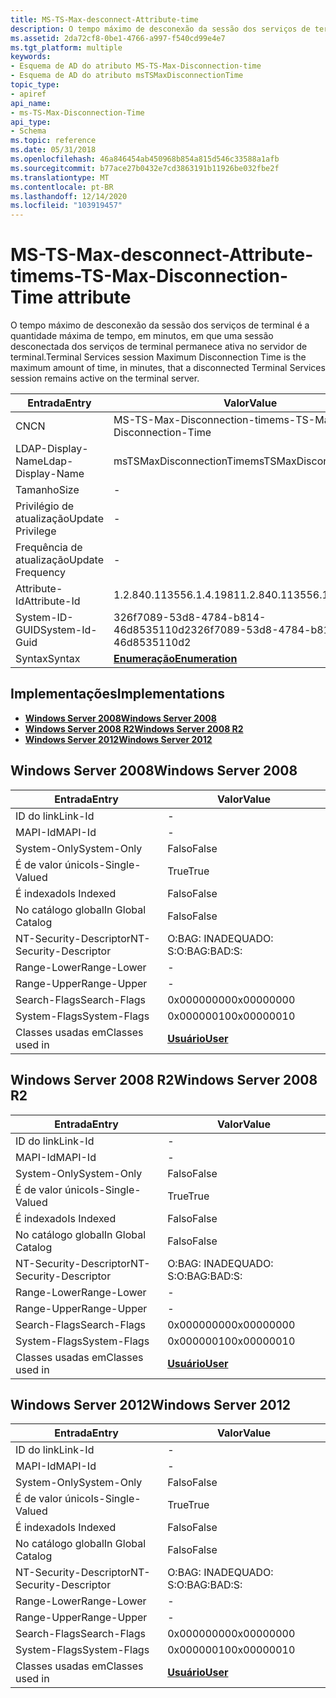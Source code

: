 ```yaml
---
title: MS-TS-Max-desconnect-Attribute-time
description: O tempo máximo de desconexão da sessão dos serviços de terminal é a quantidade máxima de tempo, em minutos, em que uma sessão desconectada dos serviços de terminal permanece ativa no servidor de terminal.
ms.assetid: 2da72cf8-0be1-4766-a997-f540cd99e4e7
ms.tgt_platform: multiple
keywords:
- Esquema de AD do atributo MS-TS-Max-Disconnection-time
- Esquema de AD do atributo msTSMaxDisconnectionTime
topic_type:
- apiref
api_name:
- ms-TS-Max-Disconnection-Time
api_type:
- Schema
ms.topic: reference
ms.date: 05/31/2018
ms.openlocfilehash: 46a846454ab450968b854a815d546c33588a1afb
ms.sourcegitcommit: b77ace27b0432e7cd3863191b11926be032fbe2f
ms.translationtype: MT
ms.contentlocale: pt-BR
ms.lasthandoff: 12/14/2020
ms.locfileid: "103919457"
---
```

# <a name="ms-ts-max-disconnection-time-attribute"></a><span data-ttu-id="b371a-105">MS-TS-Max-desconnect-Attribute-time</span><span class="sxs-lookup"><span data-stu-id="b371a-105">ms-TS-Max-Disconnection-Time attribute</span></span>

<span data-ttu-id="b371a-106">O tempo máximo de desconexão da sessão dos serviços de terminal é a quantidade máxima de tempo, em minutos, em que uma sessão desconectada dos serviços de terminal permanece ativa no servidor de terminal.</span><span class="sxs-lookup"><span data-stu-id="b371a-106">Terminal Services session Maximum Disconnection Time is the maximum amount of time, in minutes, that a disconnected Terminal Services session remains active on the terminal server.</span></span>



| <span data-ttu-id="b371a-107">Entrada</span><span class="sxs-lookup"><span data-stu-id="b371a-107">Entry</span></span> | <span data-ttu-id="b371a-108">Valor</span><span class="sxs-lookup"><span data-stu-id="b371a-108">Value</span></span> |
|-------------------|--------------------------------------|
| <span data-ttu-id="b371a-109">CN</span><span class="sxs-lookup"><span data-stu-id="b371a-109">CN</span></span>                | <span data-ttu-id="b371a-110">MS-TS-Max-Disconnection-time</span><span class="sxs-lookup"><span data-stu-id="b371a-110">ms-TS-Max-Disconnection-Time</span></span>         |
| <span data-ttu-id="b371a-111">LDAP-Display-Name</span><span class="sxs-lookup"><span data-stu-id="b371a-111">Ldap-Display-Name</span></span> | <span data-ttu-id="b371a-112">msTSMaxDisconnectionTime</span><span class="sxs-lookup"><span data-stu-id="b371a-112">msTSMaxDisconnectionTime</span></span>             |
| <span data-ttu-id="b371a-113">Tamanho</span><span class="sxs-lookup"><span data-stu-id="b371a-113">Size</span></span>              | \-                                   |
| <span data-ttu-id="b371a-114">Privilégio de atualização</span><span class="sxs-lookup"><span data-stu-id="b371a-114">Update Privilege</span></span>  | \-                                   |
| <span data-ttu-id="b371a-115">Frequência de atualização</span><span class="sxs-lookup"><span data-stu-id="b371a-115">Update Frequency</span></span>  | \-                                   |
| <span data-ttu-id="b371a-116">Attribute-Id</span><span class="sxs-lookup"><span data-stu-id="b371a-116">Attribute-Id</span></span>      | <span data-ttu-id="b371a-117">1.2.840.113556.1.4.1981</span><span class="sxs-lookup"><span data-stu-id="b371a-117">1.2.840.113556.1.4.1981</span></span>              |
| <span data-ttu-id="b371a-118">System-ID-GUID</span><span class="sxs-lookup"><span data-stu-id="b371a-118">System-Id-Guid</span></span>    | <span data-ttu-id="b371a-119">326f7089-53d8-4784-b814-46d8535110d2</span><span class="sxs-lookup"><span data-stu-id="b371a-119">326f7089-53d8-4784-b814-46d8535110d2</span></span> |
| <span data-ttu-id="b371a-120">Syntax</span><span class="sxs-lookup"><span data-stu-id="b371a-120">Syntax</span></span>            | [<span data-ttu-id="b371a-121">**Enumeração**</span><span class="sxs-lookup"><span data-stu-id="b371a-121">**Enumeration**</span></span>](s-enumeration.md) |



## <a name="implementations"></a><span data-ttu-id="b371a-122">Implementações</span><span class="sxs-lookup"><span data-stu-id="b371a-122">Implementations</span></span>

-   [<span data-ttu-id="b371a-123">**Windows Server 2008**</span><span class="sxs-lookup"><span data-stu-id="b371a-123">**Windows Server 2008**</span></span>](#windows-server-2008)
-   [<span data-ttu-id="b371a-124">**Windows Server 2008 R2**</span><span class="sxs-lookup"><span data-stu-id="b371a-124">**Windows Server 2008 R2**</span></span>](#windows-server-2008-r2)
-   [<span data-ttu-id="b371a-125">**Windows Server 2012**</span><span class="sxs-lookup"><span data-stu-id="b371a-125">**Windows Server 2012**</span></span>](#windows-server-2012)

## <a name="windows-server-2008"></a><span data-ttu-id="b371a-126">Windows Server 2008</span><span class="sxs-lookup"><span data-stu-id="b371a-126">Windows Server 2008</span></span>



| <span data-ttu-id="b371a-127">Entrada</span><span class="sxs-lookup"><span data-stu-id="b371a-127">Entry</span></span> | <span data-ttu-id="b371a-128">Valor</span><span class="sxs-lookup"><span data-stu-id="b371a-128">Value</span></span> |
|------------------------|-----------------------------------|
| <span data-ttu-id="b371a-129">ID do link</span><span class="sxs-lookup"><span data-stu-id="b371a-129">Link-Id</span></span>                | \-                                |
| <span data-ttu-id="b371a-130">MAPI-Id</span><span class="sxs-lookup"><span data-stu-id="b371a-130">MAPI-Id</span></span>                | \-                                |
| <span data-ttu-id="b371a-131">System-Only</span><span class="sxs-lookup"><span data-stu-id="b371a-131">System-Only</span></span>            | <span data-ttu-id="b371a-132">Falso</span><span class="sxs-lookup"><span data-stu-id="b371a-132">False</span></span>                             |
| <span data-ttu-id="b371a-133">É de valor único</span><span class="sxs-lookup"><span data-stu-id="b371a-133">Is-Single-Valued</span></span>       | <span data-ttu-id="b371a-134">True</span><span class="sxs-lookup"><span data-stu-id="b371a-134">True</span></span>                              |
| <span data-ttu-id="b371a-135">É indexado</span><span class="sxs-lookup"><span data-stu-id="b371a-135">Is Indexed</span></span>             | <span data-ttu-id="b371a-136">Falso</span><span class="sxs-lookup"><span data-stu-id="b371a-136">False</span></span>                             |
| <span data-ttu-id="b371a-137">No catálogo global</span><span class="sxs-lookup"><span data-stu-id="b371a-137">In Global Catalog</span></span>      | <span data-ttu-id="b371a-138">Falso</span><span class="sxs-lookup"><span data-stu-id="b371a-138">False</span></span>                             |
| <span data-ttu-id="b371a-139">NT-Security-Descriptor</span><span class="sxs-lookup"><span data-stu-id="b371a-139">NT-Security-Descriptor</span></span> | <span data-ttu-id="b371a-140">O:BAG: INADEQUADO: S:</span><span class="sxs-lookup"><span data-stu-id="b371a-140">O:BAG:BAD:S:</span></span>                      |
| <span data-ttu-id="b371a-141">Range-Lower</span><span class="sxs-lookup"><span data-stu-id="b371a-141">Range-Lower</span></span>            | \-                                |
| <span data-ttu-id="b371a-142">Range-Upper</span><span class="sxs-lookup"><span data-stu-id="b371a-142">Range-Upper</span></span>            | \-                                |
| <span data-ttu-id="b371a-143">Search-Flags</span><span class="sxs-lookup"><span data-stu-id="b371a-143">Search-Flags</span></span>           | <span data-ttu-id="b371a-144">0x00000000</span><span class="sxs-lookup"><span data-stu-id="b371a-144">0x00000000</span></span>                        |
| <span data-ttu-id="b371a-145">System-Flags</span><span class="sxs-lookup"><span data-stu-id="b371a-145">System-Flags</span></span>           | <span data-ttu-id="b371a-146">0x00000010</span><span class="sxs-lookup"><span data-stu-id="b371a-146">0x00000010</span></span>                        |
| <span data-ttu-id="b371a-147">Classes usadas em</span><span class="sxs-lookup"><span data-stu-id="b371a-147">Classes used in</span></span>        | [<span data-ttu-id="b371a-148">**Usuário**</span><span class="sxs-lookup"><span data-stu-id="b371a-148">**User**</span></span>](c-user.md)<br/> |



## <a name="windows-server-2008-r2"></a><span data-ttu-id="b371a-149">Windows Server 2008 R2</span><span class="sxs-lookup"><span data-stu-id="b371a-149">Windows Server 2008 R2</span></span>



| <span data-ttu-id="b371a-150">Entrada</span><span class="sxs-lookup"><span data-stu-id="b371a-150">Entry</span></span> | <span data-ttu-id="b371a-151">Valor</span><span class="sxs-lookup"><span data-stu-id="b371a-151">Value</span></span> |
|------------------------|-----------------------------------|
| <span data-ttu-id="b371a-152">ID do link</span><span class="sxs-lookup"><span data-stu-id="b371a-152">Link-Id</span></span>                | \-                                |
| <span data-ttu-id="b371a-153">MAPI-Id</span><span class="sxs-lookup"><span data-stu-id="b371a-153">MAPI-Id</span></span>                | \-                                |
| <span data-ttu-id="b371a-154">System-Only</span><span class="sxs-lookup"><span data-stu-id="b371a-154">System-Only</span></span>            | <span data-ttu-id="b371a-155">Falso</span><span class="sxs-lookup"><span data-stu-id="b371a-155">False</span></span>                             |
| <span data-ttu-id="b371a-156">É de valor único</span><span class="sxs-lookup"><span data-stu-id="b371a-156">Is-Single-Valued</span></span>       | <span data-ttu-id="b371a-157">True</span><span class="sxs-lookup"><span data-stu-id="b371a-157">True</span></span>                              |
| <span data-ttu-id="b371a-158">É indexado</span><span class="sxs-lookup"><span data-stu-id="b371a-158">Is Indexed</span></span>             | <span data-ttu-id="b371a-159">Falso</span><span class="sxs-lookup"><span data-stu-id="b371a-159">False</span></span>                             |
| <span data-ttu-id="b371a-160">No catálogo global</span><span class="sxs-lookup"><span data-stu-id="b371a-160">In Global Catalog</span></span>      | <span data-ttu-id="b371a-161">Falso</span><span class="sxs-lookup"><span data-stu-id="b371a-161">False</span></span>                             |
| <span data-ttu-id="b371a-162">NT-Security-Descriptor</span><span class="sxs-lookup"><span data-stu-id="b371a-162">NT-Security-Descriptor</span></span> | <span data-ttu-id="b371a-163">O:BAG: INADEQUADO: S:</span><span class="sxs-lookup"><span data-stu-id="b371a-163">O:BAG:BAD:S:</span></span>                      |
| <span data-ttu-id="b371a-164">Range-Lower</span><span class="sxs-lookup"><span data-stu-id="b371a-164">Range-Lower</span></span>            | \-                                |
| <span data-ttu-id="b371a-165">Range-Upper</span><span class="sxs-lookup"><span data-stu-id="b371a-165">Range-Upper</span></span>            | \-                                |
| <span data-ttu-id="b371a-166">Search-Flags</span><span class="sxs-lookup"><span data-stu-id="b371a-166">Search-Flags</span></span>           | <span data-ttu-id="b371a-167">0x00000000</span><span class="sxs-lookup"><span data-stu-id="b371a-167">0x00000000</span></span>                        |
| <span data-ttu-id="b371a-168">System-Flags</span><span class="sxs-lookup"><span data-stu-id="b371a-168">System-Flags</span></span>           | <span data-ttu-id="b371a-169">0x00000010</span><span class="sxs-lookup"><span data-stu-id="b371a-169">0x00000010</span></span>                        |
| <span data-ttu-id="b371a-170">Classes usadas em</span><span class="sxs-lookup"><span data-stu-id="b371a-170">Classes used in</span></span>        | [<span data-ttu-id="b371a-171">**Usuário**</span><span class="sxs-lookup"><span data-stu-id="b371a-171">**User**</span></span>](c-user.md)<br/> |



## <a name="windows-server-2012"></a><span data-ttu-id="b371a-172">Windows Server 2012</span><span class="sxs-lookup"><span data-stu-id="b371a-172">Windows Server 2012</span></span>



| <span data-ttu-id="b371a-173">Entrada</span><span class="sxs-lookup"><span data-stu-id="b371a-173">Entry</span></span> | <span data-ttu-id="b371a-174">Valor</span><span class="sxs-lookup"><span data-stu-id="b371a-174">Value</span></span> |
|------------------------|-----------------------------------|
| <span data-ttu-id="b371a-175">ID do link</span><span class="sxs-lookup"><span data-stu-id="b371a-175">Link-Id</span></span>                | \-                                |
| <span data-ttu-id="b371a-176">MAPI-Id</span><span class="sxs-lookup"><span data-stu-id="b371a-176">MAPI-Id</span></span>                | \-                                |
| <span data-ttu-id="b371a-177">System-Only</span><span class="sxs-lookup"><span data-stu-id="b371a-177">System-Only</span></span>            | <span data-ttu-id="b371a-178">Falso</span><span class="sxs-lookup"><span data-stu-id="b371a-178">False</span></span>                             |
| <span data-ttu-id="b371a-179">É de valor único</span><span class="sxs-lookup"><span data-stu-id="b371a-179">Is-Single-Valued</span></span>       | <span data-ttu-id="b371a-180">True</span><span class="sxs-lookup"><span data-stu-id="b371a-180">True</span></span>                              |
| <span data-ttu-id="b371a-181">É indexado</span><span class="sxs-lookup"><span data-stu-id="b371a-181">Is Indexed</span></span>             | <span data-ttu-id="b371a-182">Falso</span><span class="sxs-lookup"><span data-stu-id="b371a-182">False</span></span>                             |
| <span data-ttu-id="b371a-183">No catálogo global</span><span class="sxs-lookup"><span data-stu-id="b371a-183">In Global Catalog</span></span>      | <span data-ttu-id="b371a-184">Falso</span><span class="sxs-lookup"><span data-stu-id="b371a-184">False</span></span>                             |
| <span data-ttu-id="b371a-185">NT-Security-Descriptor</span><span class="sxs-lookup"><span data-stu-id="b371a-185">NT-Security-Descriptor</span></span> | <span data-ttu-id="b371a-186">O:BAG: INADEQUADO: S:</span><span class="sxs-lookup"><span data-stu-id="b371a-186">O:BAG:BAD:S:</span></span>                      |
| <span data-ttu-id="b371a-187">Range-Lower</span><span class="sxs-lookup"><span data-stu-id="b371a-187">Range-Lower</span></span>            | \-                                |
| <span data-ttu-id="b371a-188">Range-Upper</span><span class="sxs-lookup"><span data-stu-id="b371a-188">Range-Upper</span></span>            | \-                                |
| <span data-ttu-id="b371a-189">Search-Flags</span><span class="sxs-lookup"><span data-stu-id="b371a-189">Search-Flags</span></span>           | <span data-ttu-id="b371a-190">0x00000000</span><span class="sxs-lookup"><span data-stu-id="b371a-190">0x00000000</span></span>                        |
| <span data-ttu-id="b371a-191">System-Flags</span><span class="sxs-lookup"><span data-stu-id="b371a-191">System-Flags</span></span>           | <span data-ttu-id="b371a-192">0x00000010</span><span class="sxs-lookup"><span data-stu-id="b371a-192">0x00000010</span></span>                        |
| <span data-ttu-id="b371a-193">Classes usadas em</span><span class="sxs-lookup"><span data-stu-id="b371a-193">Classes used in</span></span>        | [<span data-ttu-id="b371a-194">**Usuário**</span><span class="sxs-lookup"><span data-stu-id="b371a-194">**User**</span></span>](c-user.md)<br/> |



 

 





